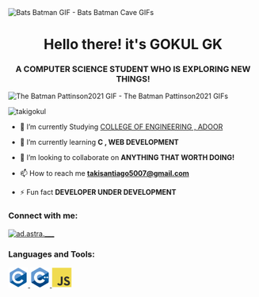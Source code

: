 <img src="https://media.tenor.com/K4Rn4eOUV-YAAAAC/bats-batman.gif" width="1500" height="350" alt="Bats Batman GIF - Bats Batman Cave GIFs" style="max-width: 682px;">

<h1 align="center">Hello there! it's GOKUL GK</h1>
<h3 align="center">A COMPUTER SCIENCE STUDENT WHO IS EXPLORING NEW THINGS!</h3>
<img src="https://media.tenor.com/EalRM1BllpoAAAAC/the-batman-pattinson2021.gif" width="600.9999999999999" height="400.9477911646586" alt="The Batman Pattinson2021 GIF - The Batman Pattinson2021 GIFs" style="max-width: 832px;">

<p align="left"> <img src="https://komarev.com/ghpvc/?username=takigokul&label=Profile%20views&color=0e75b6&style=flat" alt="takigokul" /> </p>

- 🔭 I’m currently Studying [COLLEGE OF ENGINEERING , ADOOR](https://cea.ac.in/)

- 🌱 I’m currently learning **C , WEB DEVELOPMENT**

- 👯 I’m looking to collaborate on **ANYTHING THAT WORTH DOING!**

- 📫 How to reach me **takisantiago5007@gmail.com**

- ⚡ Fun fact **DEVELOPER UNDER DEVELOPMENT**

<h3 align="left">Connect with me:</h3>
<p align="left">
<a href="https://instagram.com/ad.astra.___" target="blank"><img align="center" src="https://raw.githubusercontent.com/rahuldkjain/github-profile-readme-generator/master/src/images/icons/Social/instagram.svg" alt="ad.astra.___" height="30" width="40" /></a>
</p>

<h3 align="left">Languages and Tools:</h3>
<p align="left"> <a href="https://www.cprogramming.com/" target="_blank" rel="noreferrer"> <img src="https://raw.githubusercontent.com/devicons/devicon/master/icons/c/c-original.svg" alt="c" width="40" height="40"/> </a> <a href="https://www.w3schools.com/cpp/" target="_blank" rel="noreferrer"> <img src="https://raw.githubusercontent.com/devicons/devicon/master/icons/cplusplus/cplusplus-original.svg" alt="cplusplus" width="40" height="40"/> </a> <a href="https://developer.mozilla.org/en-US/docs/Web/JavaScript" target="_blank" rel="noreferrer"> <img src="https://raw.githubusercontent.com/devicons/devicon/master/icons/javascript/javascript-original.svg" alt="javascript" width="40" height="40"/> </a> </p>


